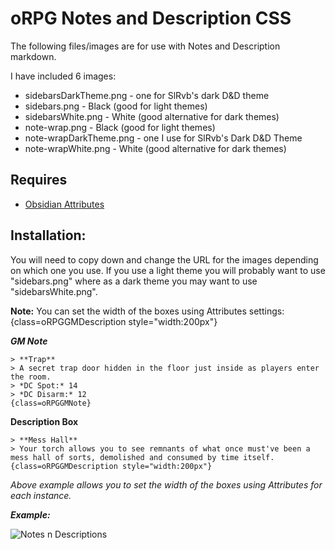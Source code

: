 # oRPG Notes and Description CSS
The following files/images are for use with Notes and Description markdown.

I have included 6 images:
- sidebarsDarkTheme.png - one for SlRvb's dark D&D theme
- sidebars.png - Black (good for light themes)
- sidebarsWhite.png - White (good alternative for dark themes)
- note-wrap.png - Black (good for light themes)
- note-wrapDarkTheme.png - one I use for SlRvb's Dark D&D Theme
- note-wrapWhite.png - White (good alternative for dark themes)

## Requires 
- [Obsidian Attributes](https://github.com/valentine195/obsidian-markdown-attributes)

## Installation:
You will need to copy down and change the URL for the images depending on which one you use. If you use a light theme you will probably want to use "sidebars.png" where as a dark theme you may want to use "sidebarsWhite.png".

**Note:** 
You can set the width of the boxes using Attributes settings: 
{class=oRPGGMDescription style="width:200px"} 

***GM Note***
```
> **Trap**
> A secret trap door hidden in the floor just inside as players enter the room.
> *DC Spot:* 14
> *DC Disarm:* 12
{class=oRPGGMNote}
```



**Description Box**
```
> **Mess Hall**
> Your torch allows you to see remnants of what once must've been a mess hall of sorts, demolished and consumed by time itself. 
{class=oRPGGMDescription style="width:200px"}
```
*Above example allows you to set the width of the boxes using Attributes for each instance.*


***Example:***

![Notes n Descriptions](https://miniworld.com/obsidian/oRPGNotes.jpg)
